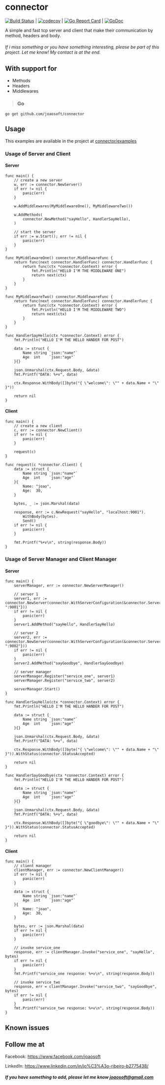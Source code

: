 # connector
[![Build Status](https://travis-ci.org/joaosoft/connector.svg?branch=master)](https://travis-ci.org/joaosoft/connector) | [![codecov](https://codecov.io/gh/joaosoft/connector/branch/master/graph/badge.svg)](https://codecov.io/gh/joaosoft/connector) | [![Go Report Card](https://goreportcard.com/badge/github.com/joaosoft/connector)](https://goreportcard.com/report/github.com/joaosoft/connector) | [![GoDoc](https://godoc.org/github.com/joaosoft/connector?status.svg)](https://godoc.org/github.com/joaosoft/connector)

A simple and fast tcp server and client that make their communication by method, headers and body.

###### If i miss something or you have something interesting, please be part of this project. Let me know! My contact is at the end.

## With support for 
* Methods
* Headers
* Middlewares


>### Go
```
go get github.com/joaosoft/connector
```

## Usage 
This examples are available in the project at [connector/examples](https://github.com/joaosoft/connector/tree/master/examples)

### Usage of Server and Client

#### Server
```
func main() {
	// create a new server
	w, err := connector.NewServer()
	if err != nil {
		panic(err)
	}

	w.AddMiddlewares(MyMiddlewareOne(), MyMiddlewareTwo())

	w.AddMethods(
		connector.NewMethod("sayHello", HandlerSayHello),
	)

	// start the server
	if err := w.Start(); err != nil {
		panic(err)
	}
}

func MyMiddlewareOne() connector.MiddlewareFunc {
	return func(next connector.HandlerFunc) connector.HandlerFunc {
		return func(ctx *connector.Context) error {
			fmt.Println("HELLO I'M THE MIDDLEWARE ONE")
			return next(ctx)
		}
	}
}

func MyMiddlewareTwo() connector.MiddlewareFunc {
	return func(next connector.HandlerFunc) connector.HandlerFunc {
		return func(ctx *connector.Context) error {
			fmt.Println("HELLO I'M THE MIDDLEWARE TWO")
			return next(ctx)
		}
	}
}

func HandlerSayHello(ctx *connector.Context) error {
	fmt.Println("HELLO I'M THE HELLO HANDER FOR POST")

	data := struct {
		Name string `json:"name"`
		Age  int    `json:"age"`
	}{}

	json.Unmarshal(ctx.Request.Body, &data)
	fmt.Printf("DATA: %+v", data)

	ctx.Response.WithBody([]byte("{ \"welcome\": \"" + data.Name + "\" }"))

	return nil
}
```

#### Client
```
func main() {
	// create a new client
	c, err := connector.NewClient()
	if err != nil {
		panic(err)
	}

	request(c)
}

func request(c *connector.Client) {
	data := struct {
		Name string `json:"name"`
		Age  int    `json:"age"`
	}{
		Name: "joao",
		Age:  30,
	}

	bytes, _ := json.Marshal(data)

	response, err := c.NewRequest("sayHello", "localhost:9001").
		WithBody(bytes).
		Send()
	if err != nil {
		panic(err)
	}

	fmt.Printf("%+v\n", string(response.Body))
}
```

### Usage of Server Manager and Client Manager

#### Server
```
func main() {
	serverManager, err := connector.NewServerManager()

	// server 1
	server1, err := connector.NewServer(connector.WithServerConfiguration(&connector.ServerConfig{Address: ":9001"}))
	if err != nil {
		panic(err)
	}
	server1.AddMethod("sayHello", HandlerSayHello)

	// server 2
	server2, err := connector.NewServer(connector.WithServerConfiguration(&connector.ServerConfig{Address: ":9002"}))
	if err != nil {
		panic(err)
	}
	server2.AddMethod("sayGoodbye", HandlerSayGoodbye)

	// server manager
	serverManager.Register("service_one", server1)
	serverManager.Register("service_two", server2)

	serverManager.Start()
}

func HandlerSayHello(ctx *connector.Context) error {
	fmt.Println("HELLO I'M THE HELLO HANDER FOR POST")

	data := struct {
		Name string `json:"name"`
		Age  int    `json:"age"`
	}{}

	json.Unmarshal(ctx.Request.Body, &data)
	fmt.Printf("DATA: %+v", data)

	ctx.Response.WithBody([]byte("{ \"welcome\": \"" + data.Name + "\" }")).WithStatus(connector.StatusAccepted)

	return nil
}

func HandlerSayGoodbye(ctx *connector.Context) error {
	fmt.Println("HELLO I'M THE HELLO HANDER FOR POST")

	data := struct {
		Name string `json:"name"`
		Age  int    `json:"age"`
	}{}

	json.Unmarshal(ctx.Request.Body, &data)
	fmt.Printf("DATA: %+v", data)

	ctx.Response.WithBody([]byte("{ \"goodbye\": \"" + data.Name + "\" }")).WithStatus(connector.StatusAccepted)

	return nil
}
```

#### Client
```
func main() {
	// client manager
	clientManager, err := connector.NewClientManager()
	if err != nil {
		panic(err)
	}

	data := struct {
		Name string `json:"name"`
		Age  int    `json:"age"`
	}{
		Name: "joao",
		Age:  30,
	}

	bytes, err := json.Marshal(data)
	if err != nil {
		panic(err)
	}

	// invoke service_one
	response, err := clientManager.Invoke("service_one", "sayHello", bytes)
	if err != nil {
		panic(err)
	}
	fmt.Printf("service_one response: %+v\n", string(response.Body))

	// invoke service_two
	response, err = clientManager.Invoke("service_two", "sayGoodbye", bytes)
	if err != nil {
		panic(err)
	}
	fmt.Printf("service_two response: %+v\n", string(response.Body))
}
```

## Known issues

## Follow me at
Facebook: https://www.facebook.com/joaosoft

LinkedIn: https://www.linkedin.com/in/jo%C3%A3o-ribeiro-b2775438/

##### If you have something to add, please let me know joaosoft@gmail.com
